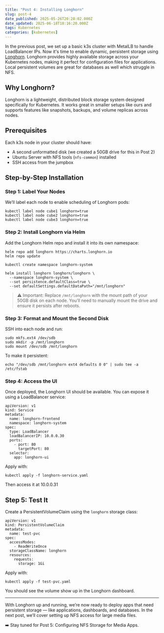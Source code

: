 ```yaml
---
title: "Post 4: Installing Longhorn"
slug: post-4
date_published: 2025-05-26T20:28:02.000Z
date_updated: 2025-06-18T18:16:20.000Z
tags: Kubernetes
categories: [kubernetes]
---
```


In the previous post, we set up a basic k3s cluster with MetalLB to handle LoadBalancer IPs. Now it's time to enable dynamic, persistent storage using [Longhorn](https://longhorn.io/). Longhorn provides highly available storage across your Kubernetes nodes, making it perfect for configuration files for applications. Local persistent volumes are great for databases as well which struggle in NFS.

## Why Longhorn?

Longhorn is a lightweight, distributed block storage system designed specifically for Kubernetes. It works great in smaller setups like ours and supports features like snapshots, backups, and volume replicas across nodes.

## Prerequisites

Each k3s node in your cluster should have:

- A second unformatted disk (we created a 50GB drive for this in Post 2)
- Ubuntu Server with NFS tools (`nfs-common`) installed
- SSH access from the jumpbox

## Step-by-Step Installation

### Step 1: Label Your Nodes

We’ll label each node to enable scheduling of Longhorn pods:

    kubectl label node cube1 longhorn=true
    kubectl label node cube2 longhorn=true
    kubectl label node cube3 longhorn=true
    

### Step 2: Install Longhorn via Helm

Add the Longhorn Helm repo and install it into its own namespace:

    helm repo add longhorn https://charts.longhorn.io
    helm repo update
    
    kubectl create namespace longhorn-system
    
    helm install longhorn longhorn/longhorn \
      --namespace longhorn-system \
      --set persistence.defaultClass=true \
      --set defaultSettings.defaultDataPath="/mnt/longhorn"
    

> ⚠️ Important: Replace `/mnt/longhorn` with the mount path of your 50GB disk on each node. You’ll need to manually mount the drive and ensure it persists after reboots.

### Step 3: Format and Mount the Second Disk

SSH into each node and run:

    sudo mkfs.ext4 /dev/sdb
    sudo mkdir -p /mnt/longhorn
    sudo mount /dev/sdb /mnt/longhorn
    

To make it persistent:

    echo "/dev/sdb /mnt/longhorn ext4 defaults 0 0" | sudo tee -a /etc/fstab
    

### Step 4: Access the UI

Once deployed, the Longhorn UI should be available. You can expose it using a LoadBalancer service:

    apiVersion: v1
    kind: Service
    metadata:
      name: longhorn-frontend
      namespace: longhorn-system
    spec:
      type: LoadBalancer
      loadBalancerIP: 10.0.0.30
      ports:
        - port: 80
          targetPort: 80
      selector:
        app: longhorn-ui
    

Apply with:

    kubectl apply -f longhorn-service.yaml
    

Then access it at 10.0.0.31

## Step 5: Test It

Create a PersistentVolumeClaim using the `longhorn` storage class:

    apiVersion: v1
    kind: PersistentVolumeClaim
    metadata:
      name: test-pvc
    spec:
      accessModes:
        - ReadWriteOnce
      storageClassName: longhorn
      resources:
        requests:
          storage: 1Gi
    

Apply with:

    kubectl apply -f test-pvc.yaml
    

You should see the volume show up in the Longhorn dashboard.

---

With Longhorn up and running, we’re now ready to deploy apps that need persistent storage — like applications, dashboards, and databases. In the next post, we’ll cover setting up NFS access for large media files.

➡️ Stay tuned for Post 5: Configuring NFS Storage for Media Apps.
